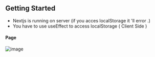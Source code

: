 
## Getting Started

- Nextjs is running on server (if you acces localStorage it 'll error .)
- You have to use useEffect to access localStorage ( Client Side )

#### Page
![image](https://user-images.githubusercontent.com/80196985/179395968-24f4c372-e8de-4014-b6db-e1e147ffe60e.png)
